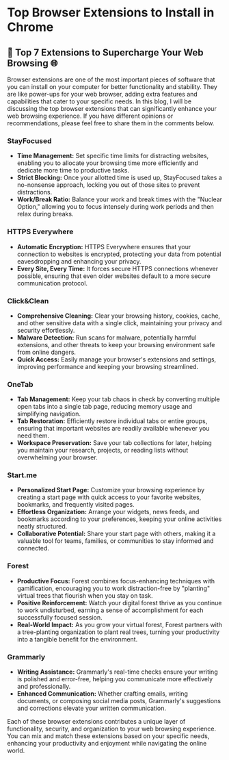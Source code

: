 # Top Browser Extensions to Install in Chrome

## 🚀 Top 7 Extensions to Supercharge Your Web Browsing 🌐

Browser extensions are one of the most important pieces of software that you can install on your computer for better functionality and stability. They are like power-ups for your web browser, adding extra features and capabilities that cater to your specific needs. In this blog, I will be discussing the top browser extensions that can significantly enhance your web browsing experience. If you have different opinions or recommendations, please feel free to share them in the comments below.

<!--more-->

### **StayFocused**
- **Time Management:** Set specific time limits for distracting websites, enabling you to allocate your browsing time more efficiently and dedicate more time to productive tasks.
- **Strict Blocking:** Once your allotted time is used up, StayFocused takes a no-nonsense approach, locking you out of those sites to prevent distractions.
- **Work/Break Ratio:** Balance your work and break times with the "Nuclear Option," allowing you to focus intensely during work periods and then relax during breaks.

### **HTTPS Everywhere**
- **Automatic Encryption:** HTTPS Everywhere ensures that your connection to websites is encrypted, protecting your data from potential eavesdropping and enhancing your privacy.
- **Every Site, Every Time:** It forces secure HTTPS connections whenever possible, ensuring that even older websites default to a more secure communication protocol.

### **Click&Clean**
- **Comprehensive Cleaning:** Clear your browsing history, cookies, cache, and other sensitive data with a single click, maintaining your privacy and security effortlessly.
- **Malware Detection:** Run scans for malware, potentially harmful extensions, and other threats to keep your browsing environment safe from online dangers.
- **Quick Access:** Easily manage your browser's extensions and settings, improving performance and keeping your browsing streamlined.

### **OneTab**
- **Tab Management:** Keep your tab chaos in check by converting multiple open tabs into a single tab page, reducing memory usage and simplifying navigation.
- **Tab Restoration:** Efficiently restore individual tabs or entire groups, ensuring that important websites are readily available whenever you need them.
- **Workspace Preservation:** Save your tab collections for later, helping you maintain your research, projects, or reading lists without overwhelming your browser.

### **Start.me**
- **Personalized Start Page:** Customize your browsing experience by creating a start page with quick access to your favorite websites, bookmarks, and frequently visited pages.
- **Effortless Organization:** Arrange your widgets, news feeds, and bookmarks according to your preferences, keeping your online activities neatly structured.
- **Collaborative Potential:** Share your start page with others, making it a valuable tool for teams, families, or communities to stay informed and connected.

### **Forest**
- **Productive Focus:** Forest combines focus-enhancing techniques with gamification, encouraging you to work distraction-free by "planting" virtual trees that flourish when you stay on task.
- **Positive Reinforcement:** Watch your digital forest thrive as you continue to work undisturbed, earning a sense of accomplishment for each successfully focused session.
- **Real-World Impact:** As you grow your virtual forest, Forest partners with a tree-planting organization to plant real trees, turning your productivity into a tangible benefit for the environment.

### **Grammarly**
- **Writing Assistance:** Grammarly's real-time checks ensure your writing is polished and error-free, helping you communicate more effectively and professionally.
- **Enhanced Communication:** Whether crafting emails, writing documents, or composing social media posts, Grammarly's suggestions and corrections elevate your written communication.

Each of these browser extensions contributes a unique layer of functionality, security, and organization to your web browsing experience. You can mix and match these extensions based on your specific needs, enhancing your productivity and enjoyment while navigating the online world.


